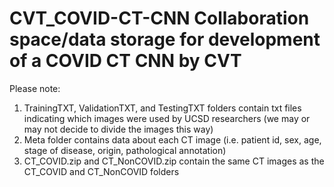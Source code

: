 # CVT_COVID-CT-CNN Collaboration space/data storage for development of a COVID CT CNN by CVT
Please note:
1. TrainingTXT, ValidationTXT, and TestingTXT folders contain txt files indicating which images were used by UCSD researchers (we may or may not decide to divide the images this way)
2. Meta folder contains data about each CT image (i.e. patient id, sex, age, stage of disease, origin, pathological annotation)
3. CT_COVID.zip and CT_NonCOVID.zip contain the same CT images as the CT_COVID and CT_NonCOVID folders
